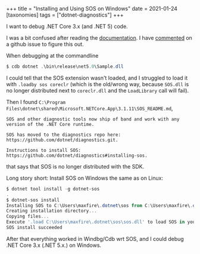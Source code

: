+++
title = "Installing and Using SOS on Windows"
date = 2021-01-24
[taxonomies]
tags = ["dotnet-diagnostics"]
+++

I want to debug .NET Core 3.x (and .NET 5) code.

I was a bit confused after reading the [documentation](https://github.com/dotnet/diagnostics/blob/master/documentation/installing-sos-windows-instructions.md). I have [commented](https://github.com/dotnet/diagnostics/issues/496#issuecomment-766253226) on a github issue to figure this out.

<!-- more -->

When debugging at the commandline

```powershell
$ cdb dotnet .\bin\release\net5.0\Sample.dll
```

I could tell that the SOS extension wasn't loaded, and I struggled to load it with `.loadby sos coreclr` (which is the old/wrong way, because `SOS.dll` is no longer distributed next to `coreclr.dll` and the `LoadLibrary` call will fail).

Then I found `C:\Program Files\dotnet\shared\Microsoft.NETCore.App\3.1.11\SOS_README.md`,

```
SOS and other diagnostic tools now ship of band and work with any version of the .NET Core runtime.

SOS has moved to the diagnostics repo here: https://github.com/dotnet/diagnostics.git.

Instructions to install SOS: https://github.com/dotnet/diagnostics#installing-sos.
```

that says that SOS is no longer distributed with the SDK.

Long story short: Install SOS on Windows the same as on Linux:

```powershell
$ dotnet tool install -g dotnet-sos
.
$ dotnet-sos install
Installing SOS to C:\Users\maxfire\.dotnet\sos from C:\Users\maxfire\.dotnet\tools\.store\dotnet-sos\5.0.160202\dotnet-sos\5.0.160202\tools\netcoreapp2.1\any\win-x64
Creating installation directory...
Copying files...
Execute '.load C:\Users\maxfire\.dotnet\sos\sos.dll' to load SOS in your Windows debugger.
SOS install succeeded
```

After that everything worked in Windbg/Cdb wrt SOS, and I could debug .NET Core 3.x (.NET 5.x.) on Windows.
